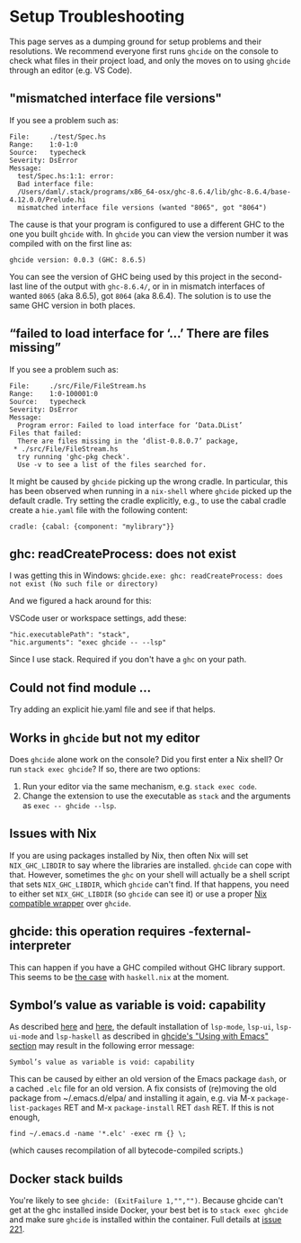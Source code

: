 # Setup Troubleshooting

This page serves as a dumping ground for setup problems and their resolutions. We recommend everyone first runs `ghcide` on the console to check what files in their project load, and only the moves on to using `ghcide` through an editor (e.g. VS Code).

## "mismatched interface file versions"

If you see a problem such as:

```console
File:     ./test/Spec.hs
Range:    1:0-1:0
Source:   typecheck
Severity: DsError
Message:
  test/Spec.hs:1:1: error:
  Bad interface file:
  /Users/daml/.stack/programs/x86_64-osx/ghc-8.6.4/lib/ghc-8.6.4/base-4.12.0.0/Prelude.hi
  mismatched interface file versions (wanted "8065", got "8064")
```

The cause is that your program is configured to use a different GHC to the one you built `ghcide` with. In `ghcide` you can view the version number it was compiled with on the first line as:

```console
ghcide version: 0.0.3 (GHC: 8.6.5)
```

You can see the version of GHC being used by this project in the second-last line of the output with `ghc-8.6.4/`, or in in mismatch interfaces of wanted `8065` (aka 8.6.5), got `8064` (aka 8.6.4). The solution is to use the same GHC version in both places.

## “failed to load interface for ‘…’ There are files missing”

If you see a problem such as:

```console
File:     ./src/File/FileStream.hs
Range:    1:0-100001:0
Source:   typecheck
Severity: DsError
Message: 
  Program error: Failed to load interface for ‘Data.DList’
Files that failed:
  There are files missing in the ‘dlist-0.8.0.7’ package,
 * ./src/File/FileStream.hs
  try running 'ghc-pkg check'.
  Use -v to see a list of the files searched for.
```

It might be caused by `ghcide` picking up the wrong cradle. In
particular, this has been observed when running in a `nix-shell` where
`ghcide` picked up the default cradle. Try setting the cradle
explicitly, e.g., to use the cabal cradle create a `hie.yaml` file
with the following content:

```
cradle: {cabal: {component: "mylibrary"}}
```

## ghc: readCreateProcess: does not exist

I was getting this in Windows: `ghcide.exe: ghc: readCreateProcess: does not exist (No such file or directory)`

And we figured a hack around for this:

VSCode user or workspace settings, add these:

    "hic.executablePath": "stack",
    "hic.arguments": "exec ghcide -- --lsp"
    
Since I use stack. Required if you don't have a `ghc` on your path.

## Could not find module ...

Try adding an explicit hie.yaml file and see if that helps.

## Works in `ghcide` but not my editor

Does `ghcide` alone work on the console? Did you first enter a Nix shell? Or run `stack exec ghcide`? If so, there are two options:

1. Run your editor via the same mechanism, e.g. `stack exec code`.
2. Change the extension to use the executable as `stack` and the arguments as `exec -- ghcide --lsp`.

## Issues with Nix

If you are using packages installed by Nix, then often Nix will set `NIX_GHC_LIBDIR` to say where the libraries are installed. `ghcide` can cope with that. However, sometimes the `ghc` on your shell will actually be a shell script that sets `NIX_GHC_LIBDIR`, which `ghcide` can't find. If that happens, you need to either set `NIX_GHC_LIBDIR` (so `ghcide` can see it) or use a proper [Nix compatible wrapper](https://github.com/hercules-ci/ghcide-nix) over `ghcide`.

## ghcide: this operation requires -fexternal-interpreter

This can happen if you have a GHC compiled without GHC library support.  This seems to be [the case](https://github.com/input-output-hk/haskell.nix/issues/313) with `haskell.nix` at the moment.

## Symbol’s value as variable is void: capability

As described [here](https://github.com/emacs-lsp/lsp-mode/issues/770#issuecomment-483540119) and [here](https://github.com/emacs-lsp/lsp-mode/issues/517#issuecomment-445448700), the default installation of `lsp-mode`, `lsp-ui`, `lsp-ui-mode` and `lsp-haskell` as described in [ghcide's "Using with Emacs" section](https://github.com/digital-asset/ghcide/#using-with-emacs) may result in the following error message:
 
```
Symbol’s value as variable is void: capability
```
 
This can be caused by either an old version of the Emacs package `dash`, or a cached `.elc` file for an old version. A fix consists of (re)moving the old package from ~/.emacs.d/elpa/ and installing it again, e.g. via M-x `package-list-packages` RET and M-x `package-install` RET `dash` RET. If this is not enough,
 
```
find ~/.emacs.d -name '*.elc' -exec rm {} \;
```

(which causes recompilation of all bytecode-compiled scripts.)


## Docker stack builds

You're likely to see `ghcide: (ExitFailure 1,"","")`. Because ghcide can't get at the ghc installed inside Docker, your best bet is to `stack exec ghcide` and make sure `ghcide` is installed within the container. Full details at [issue 221](https://github.com/digital-asset/ghcide/issues/221).
